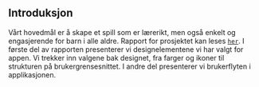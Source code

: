 ## Introduksjon
Vårt hovedmål er å skape et spill som er lærerikt, men også enkelt og engasjerende for barn i alle aldre. Rapport for prosjektet kan leses [`her`](https://github.com/GulluzarA/MatteSpillForBarn/blob/main/app/src/main/res/raw/s349571_s322991.pdf). I første del av rapporten presenterer vi designelementene vi har valgt for appen. Vi trekker inn valgene bak designet, fra farger og ikoner til strukturen på brukergrensesnittet.
I andre del presenterer vi brukerflyten i applikasjonen.

